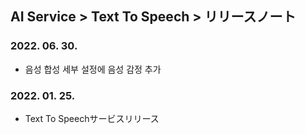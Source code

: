 ## AI Service > Text To Speech > リリースノート

### 2022. 06. 30.
* 음성 합성 세부 설정에 음성 감정 추가

### 2022. 01. 25.
* Text To Speechサービスリリース
